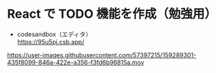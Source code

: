# React で TODO 機能を作成（勉強用）

- codesandbox（エディタ）
  <br>
  https://95u5pj.csb.app/

https://user-images.githubusercontent.com/57397215/159289301-435f8099-846a-422e-a356-f3fd6b96815a.mov

<br>
